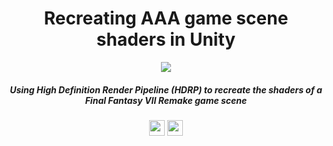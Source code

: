 <h1 align="center"> Recreating AAA game scene shaders in Unity </h1>

<p align="center">
 <a href="https://skillicons.dev">
    <img src="https://skillicons.dev/icons?i=unity"/>
 </a>
</p>

<h5 align="center">
  Using High Definition Render Pipeline (HDRP) to recreate the shaders of a Final Fantasy VII Remake game scene
</h5>

<p align="center">
 <img height="25" src="http://img.shields.io/static/v1?label = STATUS & message = Under %20 Development & color = yellow & style=for-the-badge"/> 
 <img height="25" src="http://img.shields.io/static/v1?label = ENGINE / PIPELINE & message = Unity %20 HDRP & color = lightgray & style=for-the-badge"/> 
</p>
